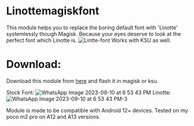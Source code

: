 # Linottemagiskfont
This module helps you to replace the boring default font with 'Linotte' systemlessly though Magisk. Because your eyes deserve to look at the perfect font which Linotte is. 
![Lintte-font](https://github.com/poras2001/Linottemagiskfont/assets/91818021/5efd056b-222a-41e3-8cea-f798f34c6487)
Works with KSU as well.

# Download:
Download this module from [here](https://github.com/poras2001/Linottemagiskfont/releases/tag/release) and flash it in magisk or ksu.

Stock Font:
![WhatsApp Image 2023-09-10 at 6 53 43 PM](https://github.com/poras2001/Linottemagiskfont/assets/91818021/43715028-9c39-4cbd-8160-9e47547f565a) 
Linotte:
![WhatsApp Image 2023-09-10 at 6 53 43 PM-3](https://github.com/poras2001/Linottemagiskfont/assets/91818021/ac9f9cd0-4fc3-4cfe-89eb-cd2281a5bf22)


Module is made to be compatible with Android 12+ devices. 
Tested on my poco m2 pro on A12 and A13 versions.

